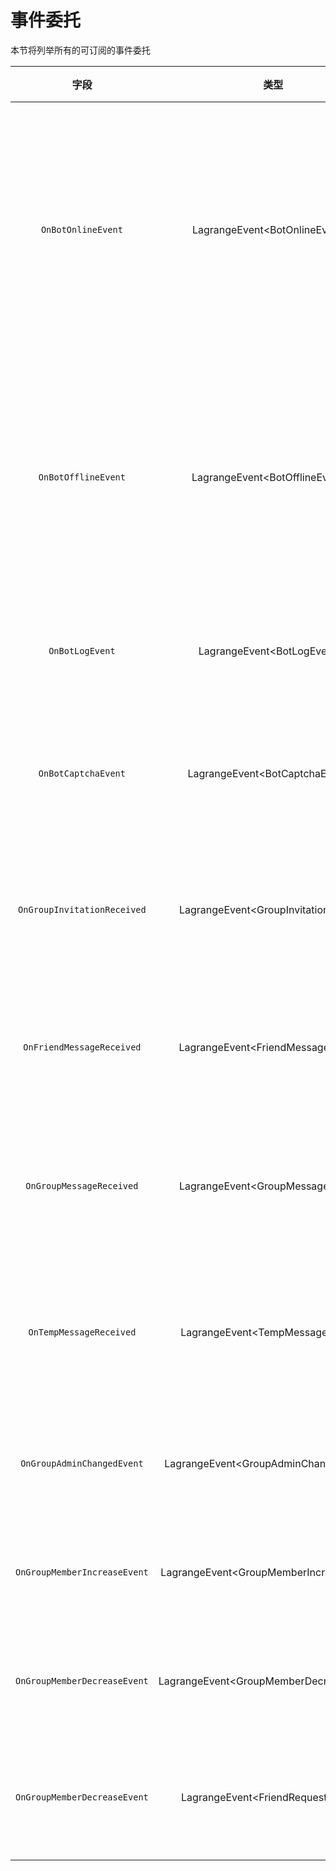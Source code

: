 # 事件委托

本节将列举所有的可订阅的事件委托

|             字段             |                   类型                    |                  描述                  |
| :--------------------------: | :---------------------------------------: | :------------------------------------: |
|      `OnBotOnlineEvent`      |      LagrangeEvent\<BotOnlineEvent>?      | Bot 上线时触发,可用于监控是否登录成功  |
|     `OnBotOfflineEvent`      |     LagrangeEvent\<BotOfflineEvent>?      | Bot 下线时触发,可用于监控 Bot 是否掉线 |
|       `OnBotLogEvent`        |       LagrangeEvent\<BotLogEvent>?        |             日志产生时触发             |
|     `OnBotCaptchaEvent`      |     LagrangeEvent\<BotCaptchaEvent>?      |          Bot 需要验证码时触发          |
| `OnGroupInvitationReceived`  |   LagrangeEvent\<GroupInvitationEvent>?   |          Bot 被邀请入群时触发          |
|  `OnFriendMessageReceived`   |    LagrangeEvent\<FriendMessageEvent>?    |           收到私聊消息时触发           |
|   `OnGroupMessageReceived`   |    LagrangeEvent\<GroupMessageEvent>?     |           收到群聊消息时触发           |
|   `OnTempMessageReceived`    |     LagrangeEvent\<TempMessageEvent>?     |          收到群临时消息时触发          |
|  `OnGroupAdminChangedEvent`  |  LagrangeEvent\<GroupAdminChangedEvent>?  |             群管变更时触发             |
| `OnGroupMemberIncreaseEvent` | LagrangeEvent\<GroupMemberIncreaseEvent>? |             有人入群时触发             |
| `OnGroupMemberDecreaseEvent` | LagrangeEvent\<GroupMemberDecreaseEvent>? |             有人退群时触发             |
| `OnGroupMemberDecreaseEvent` |    LagrangeEvent\<FriendRequestEvent>?    |            有好友申请时触发            |
